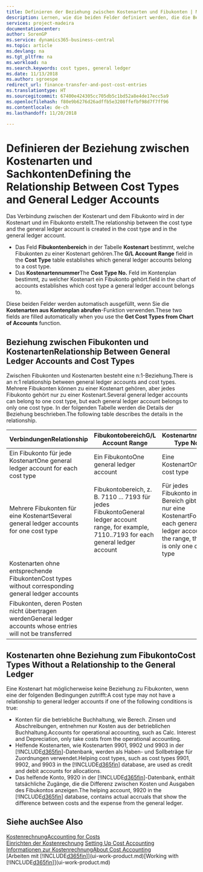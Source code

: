 ```yaml
---
title: Definieren der Beziehung zwischen Kostenarten und Fibukonten | Microsoft Docs
description: Lernen, wie die beiden Felder definiert werden, die die Beziehung zwischen Kostenart und Fibukonto festlegen
services: project-madeira
documentationcenter: 
author: SorenGP
ms.service: dynamics365-business-central
ms.topic: article
ms.devlang: na
ms.tgt_pltfrm: na
ms.workload: na
ms.search.keywords: cost types, general ledger
ms.date: 11/13/2018
ms.author: sgroespe
redirect_url: finance-transfer-and-post-cost-entries
ms.translationtype: HT
ms.sourcegitcommit: 67400e424305cc705db5c1bd52a8e4de17ecc5a9
ms.openlocfilehash: f80e9b6276d26adffb5e3208ffefbf98d7f7ff96
ms.contentlocale: de-ch
ms.lasthandoff: 11/20/2018

---
```

# <a name="defining-the-relationship-between-cost-types-and-general-ledger-accounts"></a><span data-ttu-id="e64c1-103">Definieren der Beziehung zwischen Kostenarten und Sachkonten</span><span class="sxs-lookup"><span data-stu-id="e64c1-103">Defining the Relationship Between Cost Types and General Ledger Accounts</span></span>
<span data-ttu-id="e64c1-104">Das Verbindung zwischen der Kostenart und dem Fibukonto wird in der Kostenart und im Fibukonto erstellt.</span><span class="sxs-lookup"><span data-stu-id="e64c1-104">The relationship between the cost type and the general ledger account is created in the cost type and in the general ledger account.</span></span>  

* <span data-ttu-id="e64c1-105">Das Feld **Fibukontenbereich** in der Tabelle **Kostenart** bestimmt, welche Fibukonten zu einer Kostenart gehören.</span><span class="sxs-lookup"><span data-stu-id="e64c1-105">The **G/L Account Range** field in the **Cost Type** table establishes which general ledger accounts belong to a cost type.</span></span>  
* <span data-ttu-id="e64c1-106">Das **Kostenartennummer**</span><span class="sxs-lookup"><span data-stu-id="e64c1-106">The **Cost Type No.**</span></span> <span data-ttu-id="e64c1-107">Feld im Kontenplan bestimmt, zu welcher Kostenart ein Fibukonto gehört.</span><span class="sxs-lookup"><span data-stu-id="e64c1-107">field in the chart of accounts establishes which cost type a general ledger account belongs to.</span></span>  

<span data-ttu-id="e64c1-108">Diese beiden Felder werden automatisch ausgefüllt, wenn Sie die **Kostenarten aus Kontenplan abrufen**-Funktion verwenden.</span><span class="sxs-lookup"><span data-stu-id="e64c1-108">These two fields are filled automatically when you use the **Get Cost Types from Chart of Accounts** function.</span></span>  

## <a name="relationship-between-general-ledger-accounts-and-cost-types"></a><span data-ttu-id="e64c1-109">Beziehung zwischen Fibukonten und Kostenarten</span><span class="sxs-lookup"><span data-stu-id="e64c1-109">Relationship Between General Ledger Accounts and Cost Types</span></span>  
<span data-ttu-id="e64c1-110">Zwischen Fibukonten und Kostenarten besteht eine n:1-Beziehung.</span><span class="sxs-lookup"><span data-stu-id="e64c1-110">There is an n:1 relationship between general ledger accounts and cost types.</span></span> <span data-ttu-id="e64c1-111">Mehrere Fibukonten können zu einer Kostenart gehören, aber jedes Fibukonto gehört nur zu einer Kostenart.</span><span class="sxs-lookup"><span data-stu-id="e64c1-111">Several general ledger accounts can belong to one cost type, but each general ledger account belongs to only one cost type.</span></span> <span data-ttu-id="e64c1-112">In der folgenden Tabelle werden die Details der Beziehung beschrieben.</span><span class="sxs-lookup"><span data-stu-id="e64c1-112">The following table describes the details in the relationship.</span></span>  

|<span data-ttu-id="e64c1-113">Verbindungen</span><span class="sxs-lookup"><span data-stu-id="e64c1-113">Relationship</span></span>|<span data-ttu-id="e64c1-114">**Fibukontobereich**</span><span class="sxs-lookup"><span data-stu-id="e64c1-114">**G/L Account Range**</span></span>|<span data-ttu-id="e64c1-115">**Kostenartnr.**</span><span class="sxs-lookup"><span data-stu-id="e64c1-115">**Cost Type No.**</span></span>|  
|------------------|------------------------------------------------|-------------------------------------------|  
|<span data-ttu-id="e64c1-116">Ein Fibukonto für jede Kostenart</span><span class="sxs-lookup"><span data-stu-id="e64c1-116">One general ledger account for each cost type</span></span>|<span data-ttu-id="e64c1-117">Ein Fibukonto</span><span class="sxs-lookup"><span data-stu-id="e64c1-117">One general ledger account</span></span>|<span data-ttu-id="e64c1-118">Eine Kostenart</span><span class="sxs-lookup"><span data-stu-id="e64c1-118">One cost type</span></span>|  
|<span data-ttu-id="e64c1-119">Mehrere Fibukonten für eine Kostenart</span><span class="sxs-lookup"><span data-stu-id="e64c1-119">Several general ledger accounts for one cost type</span></span>|<span data-ttu-id="e64c1-120">Fibukontobereich, z. B. 7110 ... 7193 für jedes Fibukonto</span><span class="sxs-lookup"><span data-stu-id="e64c1-120">General ledger account range, for example, 7110..7193 for each general ledger account</span></span>|<span data-ttu-id="e64c1-121">Für jedes Fibukonto im Bereich gibt es nur eine Kostenart</span><span class="sxs-lookup"><span data-stu-id="e64c1-121">For each general ledger account in the range, there is only one cost type</span></span>|  
|<span data-ttu-id="e64c1-122">Kostenarten ohne entsprechende Fibukonten</span><span class="sxs-lookup"><span data-stu-id="e64c1-122">Cost types without corresponding general ledger accounts</span></span>|<Empty>||  
|<span data-ttu-id="e64c1-123">Fibukonten, deren Posten nicht übertragen werden</span><span class="sxs-lookup"><span data-stu-id="e64c1-123">General ledger accounts whose entries will not be transferred</span></span>||<Empty>|  

## <a name="cost-types-without-a-relationship-to-the-general-ledger"></a><span data-ttu-id="e64c1-124">Kostenarten ohne Beziehung zum Fibukonto</span><span class="sxs-lookup"><span data-stu-id="e64c1-124">Cost Types Without a Relationship to the General Ledger</span></span>  
<span data-ttu-id="e64c1-125">Eine Kostenart hat möglicherweise keine Beziehung zu Fibukonten, wenn eine der folgenden Bedingungen zutrifft:</span><span class="sxs-lookup"><span data-stu-id="e64c1-125">A cost type may not have a relationship to general ledger accounts if one of the following conditions is true:</span></span>  

* <span data-ttu-id="e64c1-126">Konten für die betriebliche Buchhaltung, wie Berech. Zinsen und Abschreibungen, entnehmen nur Kosten aus der betrieblichen Buchhaltung.</span><span class="sxs-lookup"><span data-stu-id="e64c1-126">Accounts for operational accounting, such as Calc. Interest and Depreciation, only take costs from the operational accounting.</span></span>  
* <span data-ttu-id="e64c1-127">Helfende Kostenarten, wie Kostenarten 9901, 9902 und 9903 in der [!INCLUDE[d365fin](includes/d365fin_md.md)]-Datenbank, werden als Haben- und Sollbeträge für Zuordnungen verwendet.</span><span class="sxs-lookup"><span data-stu-id="e64c1-127">Helping cost types, such as cost types 9901, 9902, and 9903 in the [!INCLUDE[d365fin](includes/d365fin_md.md)] database, are used as credit and debit accounts for allocations.</span></span>  
* <span data-ttu-id="e64c1-128">Das helfende Konto, 9920 in der [!INCLUDE[d365fin](includes/d365fin_md.md)]-Datenbank, enthält tatsächliche Zugänge, die die Differenz zwischen Kosten und Ausgaben des Fibukontos anzeigen.</span><span class="sxs-lookup"><span data-stu-id="e64c1-128">The helping account, 9920 in the [!INCLUDE[d365fin](includes/d365fin_md.md)] database, contains actual accruals that show the difference between costs and the expense from the general ledger.</span></span>  

## <a name="see-also"></a><span data-ttu-id="e64c1-129">Siehe auch</span><span class="sxs-lookup"><span data-stu-id="e64c1-129">See Also</span></span>  
[<span data-ttu-id="e64c1-130">Kostenrechnung</span><span class="sxs-lookup"><span data-stu-id="e64c1-130">Accounting for Costs</span></span>](finance-manage-cost-accounting.md)  
<span data-ttu-id="e64c1-131">[Einrichten der Kostenrechnung](finance-set-up-cost-accounting.md) </span><span class="sxs-lookup"><span data-stu-id="e64c1-131">[Setting Up Cost Accounting](finance-set-up-cost-accounting.md) </span></span>  
[<span data-ttu-id="e64c1-132">Informationen zur Kostenrechnung</span><span class="sxs-lookup"><span data-stu-id="e64c1-132">About Cost Accounting</span></span>](finance-about-cost-accounting.md)  
<span data-ttu-id="e64c1-133">[Arbeiten mit [!INCLUDE[d365fin](includes/d365fin_md.md)]](ui-work-product.md)</span><span class="sxs-lookup"><span data-stu-id="e64c1-133">[Working with [!INCLUDE[d365fin](includes/d365fin_md.md)]](ui-work-product.md)</span></span>


